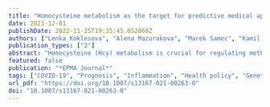 ```yaml
---
title: "Homocysteine metabolism as the target for predictive medical approach, disease prevention, prognosis, and treatments tailored to the person"
date: 2021-12-01
publishDate: 2022-11-25T19:35:45.052069Z
authors: ["Lenka Koklesova", "Alena Mazurakova", "Marek Samec", "Kamil Biringer", "Samson Mathews Samuel", "Dietrich Büsselberg", "Peter Kubatka", "Olga Golubnitschaja"]
publication_types: ["2"]
abstract: "Homocysteine (Hcy) metabolism is crucial for regulating methionine availability, protein homeostasis, and DNA-methylation presenting, therefore, key pathways in post-genomic and epigenetic regulation mechanisms. Consequently, impaired Hcy metabolism leading to elevated concentrations of Hcy in the blood plasma (hyperhomocysteinemia) is linked to the overproduction of free radicals, induced oxidative stress, mitochondrial impairments, systemic inflammation and increased risks of eye disorders, coronary artery diseases, atherosclerosis, myocardial infarction, ischemic stroke, thrombotic events, cancer development and progression, osteoporosis, neurodegenerative disorders, pregnancy complications, delayed healing processes, and poor COVID-19 outcomes, among others. This review focuses on the homocysteine metabolism impairments relevant for various pathological conditions. Innovative strategies in the framework of 3P medicine consider Hcy metabolic pathways as the specific target for in vitro diagnostics, predictive medical approaches, cost-effective preventive measures, and optimized treatments tailored to the individualized patient profiles in primary, secondary, and tertiary care."
featured: false
publication: "*EPMA Journal*"
tags: ["COVID-19", "Prognosis", "Inflammation", "Health policy", "Genetics", "DNA methylation", "Health risk assessment", "Predictive Preventive Personalized Medicine (PPPM/3PM)", "Ischemic stroke", "Systemic effects", "Amino acids", "Blood plasma", "Cancers", "Cardiovascular risk", "Cellular senescence", "Coronary artery disease", "Diagnostic and treatment targets", "Dietary habits", "Endothelial dysfunction", "Epigenetics", "Eye disorder", "Folate", "Homocysteine", "Hyperhomocysteinemia (HHcy)", "Impaired healing", "Metabolism", "Mitochondrial impairment", "Molecular pathways", "Neurological disorders", "Nutrition", "Oxidative stress", "Pregnancy complications", "Primary", "secondary", "and tertiary care", "Proteins", "Remethylation", "Transsulfuration", "Vitamin B6 and B12"]
url_pdf: "https://doi.org/10.1007/s13167-021-00263-0"
doi: "10.1007/s13167-021-00263-0"
---
```


